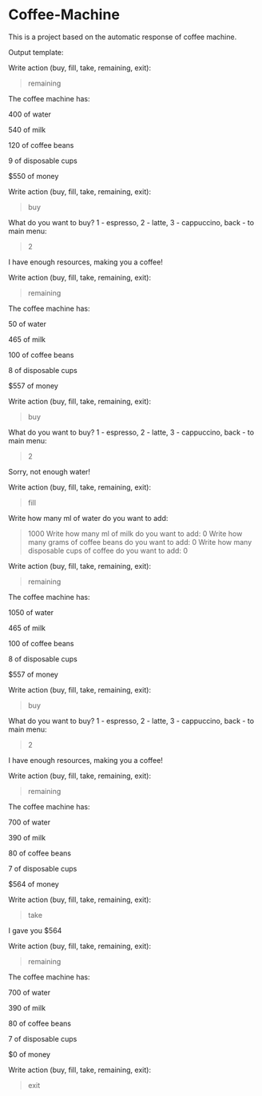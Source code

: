 # Coffee-Machine
This is a project based on the automatic response of coffee machine.

Output template:

Write action (buy, fill, take, remaining, exit): 
> remaining

The coffee machine has:

400 of water

540 of milk

120 of coffee beans

9 of disposable cups

$550 of money

Write action (buy, fill, take, remaining, exit): 
> buy

What do you want to buy? 1 - espresso, 2 - latte, 3 - cappuccino, back - to main menu: 
> 2  

I have enough resources, making you a coffee!

Write action (buy, fill, take, remaining, exit): 
> remaining

The coffee machine has:

50 of water

465 of milk

100 of coffee beans

8 of disposable cups

$557 of money

Write action (buy, fill, take, remaining, exit): 
> buy

What do you want to buy? 1 - espresso, 2 - latte, 3 - cappuccino, back - to main menu: 
> 2

Sorry, not enough water!

Write action (buy, fill, take, remaining, exit): 
> fill

Write how many ml of water do you want to add: 
> 1000
Write how many ml of milk do you want to add: 
> 0
Write how many grams of coffee beans do you want to add: 
> 0
Write how many disposable cups of coffee do you want to add: 
> 0

Write action (buy, fill, take, remaining, exit): 
> remaining

The coffee machine has:

1050 of water

465 of milk

100 of coffee beans

8 of disposable cups

$557 of money

Write action (buy, fill, take, remaining, exit): 
> buy

What do you want to buy? 1 - espresso, 2 - latte, 3 - cappuccino, back - to main menu: 
> 2

I have enough resources, making you a coffee!

Write action (buy, fill, take, remaining, exit): 
> remaining

The coffee machine has:

700 of water

390 of milk

80 of coffee beans

7 of disposable cups

$564 of money

Write action (buy, fill, take, remaining, exit): 
> take

I gave you $564

Write action (buy, fill, take, remaining, exit): 
> remaining

The coffee machine has:

700 of water

390 of milk

80 of coffee beans

7 of disposable cups

$0 of money

Write action (buy, fill, take, remaining, exit): 
> exit
